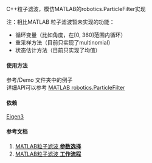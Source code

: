C++粒子滤波，模仿MATLAB的robotics.ParticleFilter实现

注：相比MATLAB 粒子滤波暂未实现的功能：
- 循环变量（比如角度，在[0, 360]范围内循环）
- 重采样方法（目前只实现了multinomial）
- 状态估计方法（目前只实现了均值）

#### 使用方法
参考/Demo 文件夹中的例子  
详细API可以参考 [MATLAB robotics.ParticleFilter][1]

#### 依赖
[Eigen3](http://eigen.tuxfamily.org)

#### 参考文档
1. [MATLAB粒子滤波 **参数选择**](http://ww2.mathworks.cn/help/robotics/ug/particle-filter-parameters.html)
2. [MATLAB粒子滤波 **工作流程**](http://ww2.mathworks.cn/help/robotics/ug/particle-filter-workflow.html)


[1]: https://ww2.mathworks.cn/help/robotics/ref/robotics.particlefilter-class.html

